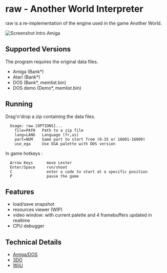 
# raw - Another World Interpreter

raw is a re-implementation of the engine used in the game Another World.

![Screenshot Intro Amiga](docs/screenshot-intro-amiga.png)

## Supported Versions

The program requires the original data files.

- Amiga (Bank*)
- Atari (Bank*)
- DOS (Bank*, memlist.bin)
- DOS demo (Demo*, memlist.bin)

## Running

Drag'n'drop a zip containing the data files.

```text
  Usage: raw [OPTIONS]...
    file=PATH   Path to a zip file
    lang=LANG   Language (fr,us)
    part=NUM    Game part to start from (0-35 or 16001-16009)
    use_ega     Use EGA palette with DOS version
```

In game hotkeys :

```text
  Arrow Keys      move Lester
  Enter/Space     run/shoot
  C               enter a code to start at a specific position
  P               pause the game
```

## Features

- load/save snapshot
- resources viewer (WIP)
- video window: with current palette and 4 framebuffers updated in realtime
- CPU debugger

## Technical Details

- [Amiga/DOS](docs/Amiga_DOS.md)
- [3DO](docs/3DO.md)
- [WiiU](docs/WiiU.md)
